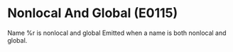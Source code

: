 # Nonlocal And Global (E0115)

Name %r is nonlocal and global Emitted when a name is both nonlocal and
global.
